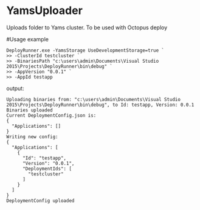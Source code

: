 # YamsUploader
Uploads folder to Yams cluster. To be used with Octopus deploy

#Usage example

```
DeployRunner.exe -YamsStorage UseDevelopmentStorage=true `
>> -ClusterId testcluster `
>> -BinariesPath "c:\users\admin\Documents\Visual Studio 2015\Projects\DeployRunner\bin\debug" `
>> -AppVersion "0.0.1" `
>> -AppId testapp
```

output:

```
Uploading binaries from: "c:\users\admin\Documents\Visual Studio 2015\Projects\DeployRunner\bin\debug", to Id: testapp, Version: 0.0.1
Binaries uploaded
Current DeploymentConfig.json is:
{
  "Applications": []
}
Writing new config:
{
  "Applications": [
    {
      "Id": "testapp",
      "Version": "0.0.1",
      "DeploymentIds": [
        "testcluster"
      ]
    }
  ]
}
DeploymentConfig uploaded
```
